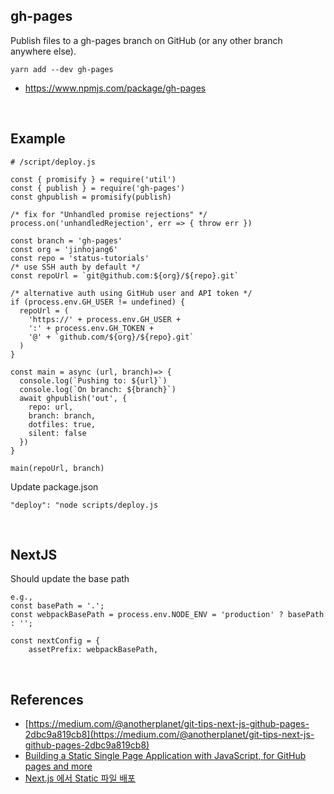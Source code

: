## gh-pages
Publish files to a gh-pages branch on GitHub (or any other branch anywhere else).

```
yarn add --dev gh-pages
```

- https://www.npmjs.com/package/gh-pages

<br>

## Example

```
# /script/deploy.js

const { promisify } = require('util')
const { publish } = require('gh-pages')
const ghpublish = promisify(publish)

/* fix for "Unhandled promise rejections" */
process.on('unhandledRejection', err => { throw err })

const branch = 'gh-pages'
const org = 'jinhojang6'
const repo = 'status-tutorials'
/* use SSH auth by default */
const repoUrl = `git@github.com:${org}/${repo}.git`

/* alternative auth using GitHub user and API token */
if (process.env.GH_USER != undefined) {
  repoUrl = ( 
    'https://' + process.env.GH_USER +
    ':' + process.env.GH_TOKEN +
    '@' + `github.com/${org}/${repo}.git`
  )
}

const main = async (url, branch)=> {
  console.log(`Pushing to: ${url}`)
  console.log(`On branch: ${branch}`)
  await ghpublish('out', {
    repo: url,
    branch: branch,
    dotfiles: true,
    silent: false
  })
}

main(repoUrl, branch)
```

Update package.json
```
"deploy": "node scripts/deploy.js
```

<br>

## NextJS
Should update the base path
```
e.g.,
const basePath = '.'; 
const webpackBasePath = process.env.NODE_ENV = 'production' ? basePath : '';

const nextConfig = {
    assetPrefix: webpackBasePath,
```

<br>

## References

- [https://medium.com/@anotherplanet/git-tips-next-js-github-pages-2dbc9a819cb8](https://medium.com/@anotherplanet/git-tips-next-js-github-pages-2dbc9a819cb8)
- [Building a Static Single Page Application with JavaScript, for GitHub pages and more](https://medium.com/swlh/building-a-static-single-page-application-with-javascript-for-github-pages-and-more-eb568b436bea#8f76)
- [Next.js 에서 Static 파일 배포](https://medium.com/@itstedpark/next-js-%EC%97%90%EC%84%9C-static-%ED%8C%8C%EC%9D%BC-%EB%B0%B0%ED%8F%AC-86c9ae0f952f)